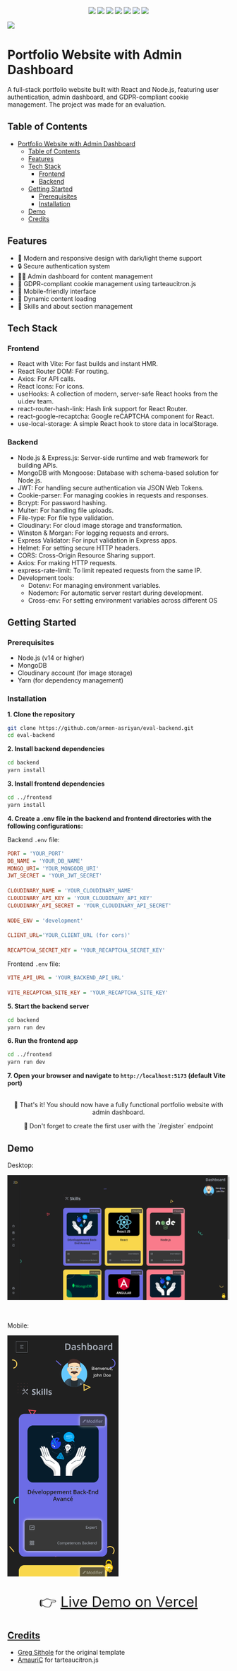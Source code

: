 <p align="center" >
  <img src="https://img.shields.io/badge/MongoDB-4EA94B?style=for-the-badge&logo=mongodb&logoColor=white">
  <img src="https://img.shields.io/badge/Express%20js-000000?style=for-the-badge&logo=express&logoColor=white">
  <img src="https://img.shields.io/badge/React-20232A?style=for-the-badge&logo=react&logoColor=61DAFB">
  <img src="https://img.shields.io/badge/Node%20js-339933?style=for-the-badge&logo=nodedotjs&logoColor=white">
  <img src="https://img.shields.io/badge/Vite-B73BFE?style=for-the-badge&logo=vite&logoColor=FFD62E">
  <img src="https://img.shields.io/badge/Render-46E3B7?style=for-the-badge&logo=render&logoColor=white">
  <img src="https://img.shields.io/badge/Vercel-000000?style=for-the-badge&logo=vercel&logoColor=white">
</p>

 <img src="https://img.shields.io/github/last-commit/armen-asriyan/eval-backend">

# Portfolio Website with Admin Dashboard

A full-stack portfolio website built with React and Node.js, featuring user authentication, admin dashboard, and GDPR-compliant cookie management. The project was made for an evaluation.

## Table of Contents

- [Portfolio Website with Admin Dashboard](#portfolio-website-with-admin-dashboard)
  - [Table of Contents](#table-of-contents)
  - [Features](#features)
  - [Tech Stack](#tech-stack)
    - [Frontend](#frontend)
    - [Backend](#backend)
  - [Getting Started](#getting-started)
    - [Prerequisites](#prerequisites)
    - [Installation](#installation)
  - [Demo](#demo)
  - [Credits](#credits)

## Features

- 🎨 Modern and responsive design with dark/light theme support
- 🔒 Secure authentication system
- 👩‍💼 Admin dashboard for content management
- 🍪 GDPR-compliant cookie management using tarteaucitron.js
- 📱 Mobile-friendly interface
- 🔄 Dynamic content loading
- 📝 Skills and about section management

## Tech Stack

### Frontend

- React with Vite: For fast builds and instant HMR.
- React Router DOM: For routing.
- Axios: For API calls.
- React Icons: For icons.
- useHooks: A collection of modern, server-safe React hooks from the ui.dev team.
- react-router-hash-link: Hash link support for React Router.
- react-google-recaptcha: Google reCAPTCHA component for React.
- use-local-storage: A simple React hook to store data in localStorage.

### Backend

- Node.js & Express.js: Server-side runtime and web framework for building APIs.
- MongoDB with Mongoose: Database with schema-based solution for Node.js.
- JWT: For handling secure authentication via JSON Web Tokens.
- Cookie-parser: For managing cookies in requests and responses.
- Bcrypt: For password hashing.
- Multer: For handling file uploads.
- File-type: For file type validation.
- Cloudinary: For cloud image storage and transformation.
- Winston & Morgan: For logging requests and errors.
- Express Validator: For input validation in Express apps.
- Helmet: For setting secure HTTP headers.
- CORS: Cross-Origin Resource Sharing support.
- Axios: For making HTTP requests.
- express-rate-limit: To limit repeated requests from the same IP.
- Development tools:
  - Dotenv: For managing environment variables.
  - Nodemon: For automatic server restart during development.
  - Cross-env: For setting environment variables across different OS

## Getting Started

### Prerequisites

- Node.js (v14 or higher)
- MongoDB
- Cloudinary account (for image storage)
- Yarn (for dependency management)

### Installation

**1. Clone the repository**

```bash
git clone https://github.com/armen-asriyan/eval-backend.git
cd eval-backend
```

**2. Install backend dependencies**

```bash
cd backend
yarn install
```

**3. Install frontend dependencies**

```bash
cd ../frontend
yarn install
```

**4. Create a .env file in the backend and frontend directories with the following configurations:**

Backend `.env` file:

```ini
PORT = 'YOUR_PORT'
DB_NAME = 'YOUR_DB_NAME'
MONGO_URI= 'YOUR_MONGODB_URI'
JWT_SECRET = 'YOUR_JWT_SECRET'

CLOUDINARY_NAME = 'YOUR_CLOUDINARY_NAME'
CLOUDINARY_API_KEY = 'YOUR_CLOUDINARY_API_KEY'
CLOUDINARY_API_SECRET = 'YOUR_CLOUDINARY_API_SECRET'

NODE_ENV = 'development'

CLIENT_URL='YOUR_CLIENT_URL (for cors)'

RECAPTCHA_SECRET_KEY = 'YOUR_RECAPTCHA_SECRET_KEY'
```

Frontend `.env` file:

```ini
VITE_API_URL = 'YOUR_BACKEND_API_URL'

VITE_RECAPTCHA_SITE_KEY = 'YOUR_RECAPTCHA_SITE_KEY'
```

**5. Start the backend server**

```bash
cd backend
yarn run dev
```

**6. Run the frontend app**

```bash
cd ../frontend
yarn run dev
```

**7. Open your browser and navigate to `http://localhost:5173` (default Vite port)**

<p style="margin-top: 2rem; text-align: center">🚀 That's it! You should now have a fully functional portfolio website with admin dashboard.</p>

<p align="center">📌 Don't forget to create the first user with the `/register` endpoint</p>

## Demo

Desktop:

<img src="./documentation/desktop-screenshot.png" style="margin-bottom: 2rem;">

Mobile:

<img src="./documentation/mobile-screenshot.png" width="50%">

 <p style="margin-top: 2rem; margin-bottom: 2rem; text-align: center; font-size: 2rem">👉 <a href="https://eval-backend.vercel.app">Live Demo on Vercel</p>

## Credits

- [Greg Sithole](https://github.com/GregSithole/gregsithole-react-portfolio) for the original template
- [AmauriC](https://github.com/AmauriC) for tarteaucitron.js
